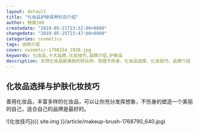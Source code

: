 ```yaml
---
layout: default
title: "化妆品护肤保养栏目介绍"
author: 特美100
createdate: "2019-05-21T23:32:00+0800"
changedate: "2019-05-25T15:47:08+0800"
categories: cosmetics
tags: 说明介绍
cover: cosmetic-1798154_1920.jpg
keywords: 化妆品,十大品牌,化妆技巧,品牌介绍,护肤品
description: 天然化妆品是美丽的好伙伴，百搭不伤身，化妆品选择、化妆技巧、品牌介绍
---
```


## 化妆品选择与护肤化妆技巧

善用化妆品，丰富多样的化妆品，可以让你充分发挥想象，不伤身的塑造一个美丽的自己，适合自己的品牌是最好的。

![化妆技巧]({{ site.img }}/article/makeup-brush-1768790_640.jpg)

